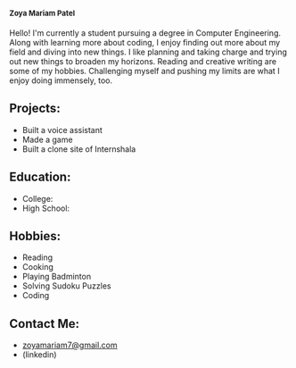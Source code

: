 # <font size='2'> Zoya Mariam Patel </font>

Hello!
I'm currently a student pursuing a degree in Computer Engineering. Along with learning more about coding, I enjoy finding out more about my field and diving into new things. I like planning and taking charge and trying out new things to broaden my horizons. Reading and creative writing are some of my hobbies. Challenging myself and pushing my limits are what I enjoy doing immensely, too. 

## Projects:
- Built a voice assistant
- Made a game
- Built a clone site of Internshala

## Education:
- College: 
- High School: 

## Hobbies:
- Reading
- Cooking
- Playing Badminton
- Solving Sudoku Puzzles
- Coding

## Contact Me:
- zoyamariam7@gmail.com
- (linkedin)
